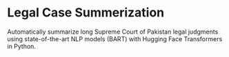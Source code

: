 # Legal Case Summerization
Automatically summarize long Supreme Court of Pakistan legal judgments using state-of-the-art NLP models (BART) with Hugging Face Transformers in Python.
